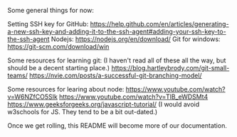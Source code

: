 Some general things for now:

Setting SSH key for GitHub:   https://help.github.com/en/articles/generating-a-new-ssh-key-and-adding-it-to-the-ssh-agent#adding-your-ssh-key-to-the-ssh-agent
Nodejs: https://nodejs.org/en/download/
Git for windows:  https://git-scm.com/download/win

Some resources for learning git:  (I haven't read all of these all the way, but should be a decent starting place.)
https://blog.hartleybrody.com/git-small-teams/
https://nvie.com/posts/a-successful-git-branching-model/

Some resources for learing about node:
https://www.youtube.com/watch?v=W6NZfCO5SIk
https://www.youtube.com/watch?v=TlB_eWDSMt4
https://www.geeksforgeeks.org/javascript-tutorial/ 
(I would avoid w3schools for JS.  They tend to be a bit out-dated.)

Once we get rolling, this README will become more of our documentation.